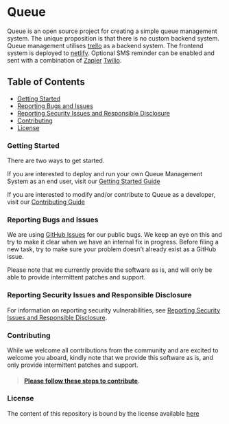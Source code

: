 # Queue

Queue is an open source project for creating a simple queue management system. The unique proposition is that there is no custom backend system. Queue management utilises [trello](https://trello.com) as a backend system. The frontend system is deployed to [netlify](https://netlify.com). Optional SMS reminder can be enabled and sent with a combination of [Zapier](https://zapier.com) [Twilio](https://twilio.com).

## Table of Contents

- [Getting Started](#getting-started)
- [Reporting Bugs and Issues](#reporting-bugs-and-issues)
- [Reporting Security Issues and Responsible Disclosure](#reporting-security-issues-and-responsible-disclosure)
- [Contributing](#contributing)
- [License](#license)

### Getting Started

There are two ways to get started.

If you are interested to deploy and run your own Queue Management System as an end user, visit our [Getting Started Guide](https://github.com/datagovsg/hackathon-queue/wiki/Getting-Started)

If you are interested to modify and/or contribute to Queue as a developer, visit our [Contributing Guide](#contributing)

### Reporting Bugs and Issues

We are using [GitHub Issues](https://github.com/datagovsg/hackathon-queue/issues) for our public bugs. We keep an eye on this and try to make it clear when we have an internal fix in progress. Before filing a new task, try to make sure your problem doesn’t already exist as a GitHub issue.

Please note that we currently provide the software as is, and will only be able to provide intermittent patches and support.

### Reporting Security Issues and Responsible Disclosure

For information on reporting security vulnerabilities, see [Reporting Security Issues and Responsible Disclosure](https://github.com/datagovsg/hackathon-queue/blob/master/SECURITY.md).

### Contributing

While we welcome all contributions from the community and are excited to welcome you aboard, kindly note that we provide this software as is, and only provide intermittent patches and support.

> #### [Please follow these steps to contribute](https://github.com/datagovsg/hackathon-queue/blob/master/CONTRIBUTING.md).

### License

The content of this repository is bound by the license available [here](https://github.com/datagovsg/hackathon-queue/blob/master/LICENSE.md)